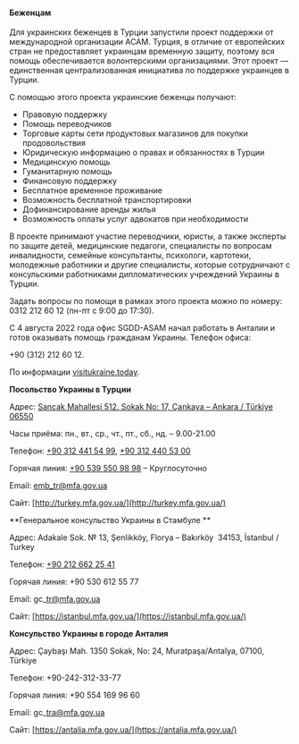 #### Беженцам

Для украинских беженцев в Турции запустили проект поддержки от международной организации АСАМ. Турция, в отличие от европейских стран не предоставляет украинцам временную защиту, поэтому вся помощь обеспечивается волонтерскими организациями. Этот проект — единственная централизованная инициатива по поддержке украинцев в Турции.

С помощью этого проекта украинские беженцы получают:

- Правовую поддержку
- Помощь переводчиков
- Торговые карты сети продуктовых магазинов для покупки продовольствия
- Юридическую информацию о правах и обязанностях в Турции
- Медицинскую помощь
- Гуманитарную помощь
- Финансовую поддержку
- Бесплатное временное проживание
- Возможность бесплатной транспортировки
- Дофинансирование аренды жилья
- Возможность оплаты услуг адвокатов при необходимости

В проекте принимают участие переводчики, юристы, а также эксперты по защите детей, медицинские педагоги, специалисты по вопросам инвалидности, семейные консультанты, психологи, картотеки, молодежные работники и другие специалисты, которые сотрудничают с консульскими работниками дипломатических учреждений Украины в Турции.

Задать вопросы по помощи в рамках этого проекта можно по номеру: 0312 212 60 12 (пн-пт с 9:00 до 17:30).

С 4 августа 2022 года офис SGDD-ASAM начал работать в Анталии и готов оказывать помощь гражданам Украины. Телефон офиса:

\+90 (312) 212 60 12.

По информации [visitukraine.today](https://visitukraine.today/ru/blog/658/dlya-ukraincev-v-turcii-zapustili-goryacuyu-liniyu).


**Посольство Украины в Турции**

Адрес: [Sancak Mahallesi 512. Sokak No: 17, Çankaya – Ankara / Türkiye 06550](https://www.google.com/maps/search/Sancak,%20512.%20Sk.%20No:17,%2006550%20%C3%87ankaya/Ankara,%20Turkey)

Часы приёма: пн., вт., ср., чт., пт., сб., нд. – 9.00-21.00

Телефон: [+90 312 441 54 99](<tel:+90 312 441 54 99>), [+90 312 440 53 00](<tel:+90 312 440 53 00>)

Горячая линия: [+90 539 550 98 98](<tel:+90 539 550 98 98>) – Круглосуточно

Email: [emb_tr@mfa.gov.ua](mailto:emb_tr@mfa.gov.ua)

Сайт: [http://turkey.mfa.gov.ua/](http://turkey.mfa.gov.ua/)

**Генеральное консульство Украины в Стамбуле **

Адрес: Adakale Sok. № 13, Şenlikköy, Florya – Bakırköy  34153, İstanbul / Turkey

Телефон: [+90 212 662 25 41](tel:+90%20212%20662%2025%2041)

Горячая линия: +90 530 612 55 77

Email: gc\_tr@mfa.gov.ua

Сайт: [https://istanbul.mfa.gov.ua/](https://istanbul.mfa.gov.ua/)

**Консульство Украины в городе Анталия**

Адрес: Çaybaşı Mah. 1350 Sokak, No: 24, Muratpaşa/Antalya, 07100, Türkiye

Телефон: +90-242-312-33-77

Горячая линия: +90 554 169 96 60

Email: gc\_tra@mfa.gov.ua

Сайт: [https://antalia.mfa.gov.ua/](https://antalia.mfa.gov.ua/)